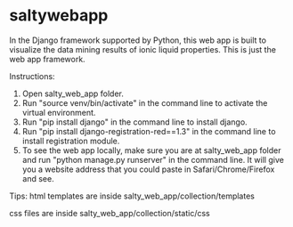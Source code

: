 # saltywebapp

In the Django framework supported by Python, this web app is built to visualize the data mining results of ionic liquid properties.
This is just the web app framework.

Instructions: 
1. Open salty_web_app folder.
2. Run "source venv/bin/activate" in the command line to activate the virtual environment. 
3. Run "pip install django" in the command line to install django.
4. Run "pip install django-registration-red==1.3" in the command line to install registration module. 
5. To see the web app locally, make sure you are at salty_web_app folder and run "python manage.py runserver" in the command line. It will give you a website address that you could paste in Safari/Chrome/Firefox and see. 

Tips: 
html templates are inside salty_web_app/collection/templates

css files are inside salty_web_app/collection/static/css
